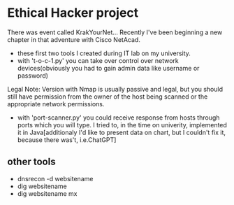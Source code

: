 # Ethical Hacker project
 There was event called KrakYourNet... Recently I've been beginning a new chapter in that adventure with Cisco NetAcad.
 - these first two tools I created during IT lab on my university.
 - with 't-o-c-1.py' you can take over control over network devices(obviously you had to gain admin data like username or password)
 
Legal Note:
Version with Nmap is usually passive and legal, but you should still have permission from the owner of the host being scanned or 
the appropriate network permissions.

- with 'port-scanner.py' you could receive response from hosts through ports which you will type. I tried to, in the time on univerity,
implemented it in Java[additionaly I'd like to present data on chart, but I couldn't fix it, because there was't, i.e.ChatGPT]

## other tools

- dnsrecon -d websitename
- dig websitename
- dig websitename mx
